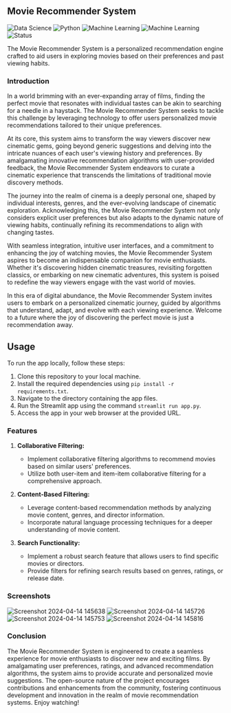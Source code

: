 ## Movie Recommender System

![Data Science](https://img.shields.io/badge/Data%20Science-Project-blue)
![Python](https://img.shields.io/badge/Python-3.10+-green)
![Machine Learning](https://img.shields.io/badge/Machine%20Learning-Models-orange)
![Machine Learning](https://img.shields.io/badge/Recommender%System-Models-red)
![Status](https://img.shields.io/badge/Status-Completed-success)

The Movie Recommender System is a personalized recommendation engine crafted to aid users in exploring movies based on their preferences and past viewing habits.

### Introduction

In a world brimming with an ever-expanding array of films, finding the perfect movie that resonates with individual tastes can be akin to searching for a needle in a haystack. The Movie Recommender System seeks to tackle this challenge by leveraging technology to offer users personalized movie recommendations tailored to their unique preferences.

At its core, this system aims to transform the way viewers discover new cinematic gems, going beyond generic suggestions and delving into the intricate nuances of each user's viewing history and preferences. By amalgamating innovative recommendation algorithms with user-provided feedback, the Movie Recommender System endeavors to curate a cinematic experience that transcends the limitations of traditional movie discovery methods.

The journey into the realm of cinema is a deeply personal one, shaped by individual interests, genres, and the ever-evolving landscape of cinematic exploration. Acknowledging this, the Movie Recommender System not only considers explicit user preferences but also adapts to the dynamic nature of viewing habits, continually refining its recommendations to align with changing tastes.

With seamless integration, intuitive user interfaces, and a commitment to enhancing the joy of watching movies, the Movie Recommender System aspires to become an indispensable companion for movie enthusiasts. Whether it's discovering hidden cinematic treasures, revisiting forgotten classics, or embarking on new cinematic adventures, this system is poised to redefine the way viewers engage with the vast world of movies.

In this era of digital abundance, the Movie Recommender System invites users to embark on a personalized cinematic journey, guided by algorithms that understand, adapt, and evolve with each viewing experience. Welcome to a future where the joy of discovering the perfect movie is just a recommendation away.

## Usage
To run the app locally, follow these steps:
1. Clone this repository to your local machine.
2. Install the required dependencies using `pip install -r requirements.txt`.
3. Navigate to the directory containing the app files.
4. Run the Streamlit app using the command `streamlit run app.py`.
5. Access the app in your web browser at the provided URL.


### Features

1. **Collaborative Filtering:**
   - Implement collaborative filtering algorithms to recommend movies based on similar users' preferences.
   - Utilize both user-item and item-item collaborative filtering for a comprehensive approach.

2. **Content-Based Filtering:**
   - Leverage content-based recommendation methods by analyzing movie content, genres, and director information.
   - Incorporate natural language processing techniques for a deeper understanding of movie content.

3. **Search Functionality:**
   - Implement a robust search feature that allows users to find specific movies or directors.
   - Provide filters for refining search results based on genres, ratings, or release date.

### Screenshots

![Screenshot 2024-04-14 145638](https://github.com/tushargandhi77/Library_Management_System/assets/104029815/fe511b78-a885-42c3-b7f5-6acddb48cb53)
![Screenshot 2024-04-14 145726](https://github.com/tushargandhi77/Library_Management_System/assets/104029815/2535bb50-f3c1-40cd-b672-801d178c4b60)
![Screenshot 2024-04-14 145753](https://github.com/tushargandhi77/Library_Management_System/assets/104029815/55a077d2-c73c-4471-b42d-7e699fd551dd)
![Screenshot 2024-04-14 145816](https://github.com/tushargandhi77/Library_Management_System/assets/104029815/15dcbe75-c43f-4026-91f7-aba1706bab8b)


### Conclusion

The Movie Recommender System is engineered to create a seamless experience for movie enthusiasts to discover new and exciting films. By amalgamating user preferences, ratings, and advanced recommendation algorithms, the system aims to provide accurate and personalized movie suggestions. The open-source nature of the project encourages contributions and enhancements from the community, fostering continuous development and innovation in the realm of movie recommendation systems. Enjoy watching!
